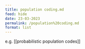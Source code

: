 ```yaml
---
title: population coding.md
feed: hide
date: 23-03-2023
permalink: /population%20coding.md
format: list
---
```



e.g. [[probabilistic population codes]]